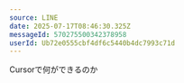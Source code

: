 ```yaml
---
source: LINE
date: 2025-07-17T08:46:30.325Z
messageId: 570275500342378958
userId: Ub72e0555cbf4df6c5440b4dc7993c71d
---
```


Cursorで何ができるのか